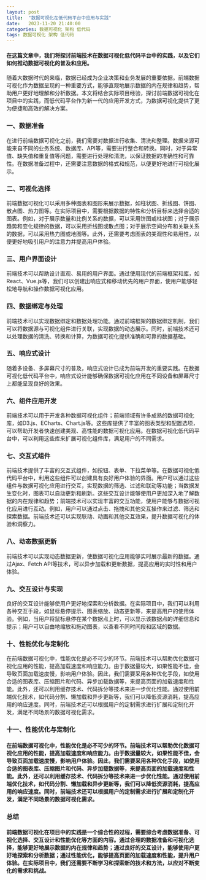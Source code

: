 ```yaml
---
layout: post
title:  "数据可视化在低代码平台中应用与实践"
date:   2023-11-20 21:40:00
categories: 数据可视化 架构 低代码
tags: 数据可视化 架构 低代码
---
```

#### 在这篇文章中，我们将探讨前端技术在数据可视化低代码平台中的实践，以及它们如何推动数据可视化的普及和应用。

随着大数据时代的来临，数据已经成为企业决策和业务发展的重要依据。前端数据可视化作为数据呈现的一种重要方式，能够直观地展示数据的内在规律和趋势，帮助用户更好地理解和分析数据。本文将结合实际项目经验，探讨前端数据可视化在项目中的实践，而低代码平台作为新一代的应用开发方式，为数据可视化提供了更为便捷和高效的解决方案。

### 一、数据准备

在进行前端数据可视化之前，我们需要对数据进行收集、清洗和整理。数据来源可能来自不同的业务系统、数据库、API等，需要进行整合和转换。同时，对于异常值、缺失值和重复值等问题，需要进行处理和清洗，以保证数据的准确性和可靠性。在数据准备过程中，还需要注意数据的格式和规范，以便更好地进行可视化展示。

### 二、可视化选择

前端数据可视化可以采用多种图表和图形来展示数据，如柱状图、折线图、饼图、散点图、热力图等。在实际项目中，需要根据数据的特性和分析目标来选择合适的图表。例如，对于展示数量和比例关系的数据，可以采用饼图或柱状图；对于展示趋势和变化规律的数据，可以采用折线图或散点图；对于展示空间分布和关联关系的数据，可以采用热力图或地图等。此外，还需要考虑图表的美观性和易用性，以便更好地吸引用户的注意力并提高用户体验。

### 三、用户界面设计

前端技术可以帮助设计直观、易用的用户界面。通过使用现代的前端框架和库，如React、Vue.js等，我们可以创建出响应式和移动优先的用户界面，使用户能够轻松地导航和操作数据可视化应用。

### 四、数据绑定与处理

前端技术可以实现数据绑定和数据处理功能。通过前端框架的数据绑定机制，我们可以将数据源与可视化组件进行关联，实现数据的动态展示。同时，前端技术还可以处理数据的清洗、转换和计算，为数据可视化提供准确和可靠的数据基础。

### 五、响应式设计
随着多设备、多屏幕尺寸的普及，响应式设计已成为前端开发的重要实践。在数据可视化低代码平台中，响应式设计能够确保数据可视化应用在不同设备和屏幕尺寸上都能呈现良好的效果。

### 六、组件应用开发
前端技术可以用于开发各种数据可视化组件；前端领域有许多成熟的数据可视化库，如D3.js、ECharts、Chart.js等。这些库提供了丰富的图表类型和配置选项，可以帮助开发者快速创建美观、高性能的数据可视化应用。在数据可视化低代码平台中，可以利用这些库来扩展可视化组件库，满足用户的不同需求。

### 七、交互式组件
前端技术提供了丰富的交互式组件，如按钮、表单、下拉菜单等。在数据可视化低代码平台中，利用这些组件可以创建具有良好用户体验的界面。用户可以通过这些组件与数据可视化应用进行交互，实现数据的筛选、过滤和联动等功能；当数据发生变化时，图表可以自动更新和刷新。这些交互设计能够使用户更加深入地了解数据的内在规律和趋势；前端技术可以实现丰富的交互功能，使用户能够与数据可视化应用进行互动。例如，用户可以通过点击、拖拽和其他交互操作来过滤、筛选和探索数据。前端技术还可以实现联动、动画和其他交互效果，提升数据可视化的体验和洞察力。

### 八、动态数据更新
前端技术可以实现动态数据更新，使数据可视化应用能够实时展示最新的数据。通过Ajax、Fetch API等技术，可以异步加载和更新数据，提高应用的实时性和用户体验。

### 九、交互设计与实现
良好的交互设计能够使用户更好地探索和分析数据。在实际项目中，我们可以利用各种交互手段，如鼠标悬停提示、图表缩放、动态更新等，来提高用户的使用体验。例如，当用户将鼠标悬停在某个数据点上时，可以显示该数据点的详细信息和提示；用户可以自由地缩放和拖动图表，以查看不同时间段和区域的数据。

### 十、性能优化与定制化

在前端数据可视化中，性能优化是必不可少的环节。前端技术可以帮助优化数据可视化应用的性能，提高加载速度和响应能力。由于数据量较大，如果性能不佳，会导致页面加载速度慢，影响用户体验。因此，我们需要采用各种优化手段，如使用合适的图表库、压缩图片和代码、异步加载数据等，来提高页面的加载速度和性能。此外，还可以利用缓存技术、代码拆分等技术来进一步优化性能。通过使用前端优化技术，如代码分割、懒加载和异步更新等，我们可以降低资源消耗，提高应用的响应速度。同时，前端技术还可以根据用户的定制需求进行扩展和定制化开发，满足不同场景的数据可视化需求。

### 十一、性能优化与定制化

#### 在前端数据可视化中，性能优化是必不可少的环节。前端技术可以帮助优化数据可视化应用的性能，提高加载速度和响应能力。由于数据量较大，如果性能不佳，会导致页面加载速度慢，影响用户体验。因此，我们需要采用各种优化手段，如使用合适的图表库、压缩图片和代码、异步加载数据等，来提高页面的加载速度和性能。此外，还可以利用缓存技术、代码拆分等技术来进一步优化性能。通过使用前端优化技术，如代码分割、懒加载和异步更新等，我们可以降低资源消耗，提高应用的响应速度。同时，前端技术还可以根据用户的定制需求进行扩展和定制化开发，满足不同场景的数据可视化需求。

### 总结

#### 前端数据可视化在项目中的实践是一个综合性的过程，需要综合考虑数据准备、可视化选择、交互设计和性能优化等方面的内容。通过合理的数据准备和可视化选择，能够更好地展示数据的内在规律和趋势；通过良好的交互设计，能够使用户更好地探索和分析数据；通过性能优化，能够提高页面的加载速度和性能，提升用户体验。在实际项目中，我们还需要不断学习和探索新的技术和方法，以应对不断变化的需求和挑战。